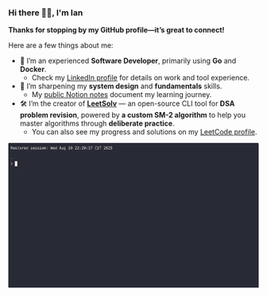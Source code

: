 ### Hi there 🙋🏻, I'm Ian

**Thanks for stopping by my GitHub profile—it’s great to connect!**

Here are a few things about me:
- 💼 I’m an experienced **Software Developer**, primarily using **Go** and **Docker**.
  - Check my [LinkedIn profile](https://linkedin.com/in/eannchen/) for details on work and tool experience.
- 🌱 I’m sharpening my **system design** and **fundamentals** skills.
  - My [public Notion notes](https://eannc.cc) document my learning journey.
- 🛠️ I’m the creator of **[LeetSolv](https://github.com/eannchen/leetsolv)** — an open-source CLI tool for **DSA problem revision**, powered by **a custom SM-2 algorithm** to help you master algorithms through **deliberate practice**.
  - You can also see my progress and solutions on my [LeetCode profile](https://leetcode.com/eannchen/).
 
![LeetSolv](https://github.com/eannchen/leetsolv/raw/main/document/image/DEMO_header.gif)
